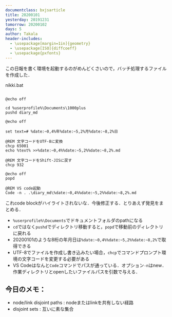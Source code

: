 ```yaml
---
documentclass: bxjsarticle
title: 20200101
yesterday: 20191231
tomorrow: 20200102
days: 5
author: Takala
header-includes:
  - \usepackage[margin=1in]{geometry}
  - \usepackage[ISO]{diffcoeff}
  - \usepackage{pxfonts}
---
```



この日報を書く環境を起動するのがめんどくさいので，バッチ処理するファイルを作成した．

nikki.bat


```

@echo off

cd %userprofile%\Documents\1000plus
pushd diary_md

@echo off

set text=# %date:~0,4%年%date:~5,2%月%date:~8,2%日

@REM 文字コードをUTF-8に変換
chcp 65001
echo %text% >>%date:~0,4%%date:~5,2%%date:~8,2%.md

@REM 文字コードをShift-JISに戻す
chcp 932

@echo off
popd

@REM VS code起動
Code -n . .\diary_md\%date:~0,4%%date:~5,2%%date:~8,2%.md

```

これcode blockがハイライトされないな．今後修正する．とりあえず発見をまとめる．

* `%userprofile%\Documents`でドキュメントフォルダのpathになる
* `cd`ではなく`pushd`でディレクトリ移動すると，`popd`で移動前のディレクトリに戻れる
* 20200101のような8桁の年月日は`%date:~0,4%%date:~5,2%%date:~8,2%`で取得できる
* UTF-8でファイルを作成し書き込みたい場合，`chcp`でコマンドプロンプト環境の文字コードを変更する必要がある
* VS Codeはなんと`Code`コマンドでパスが通っている．オプション`-n`はnew．作業ディレクトリとopenしたいファイルパスを引数で与える．

## 今日のメモ：
* node/link disjoint paths : nodeまたはlinkを共有しない経路
* disjoint sets : 互いに素な集合
